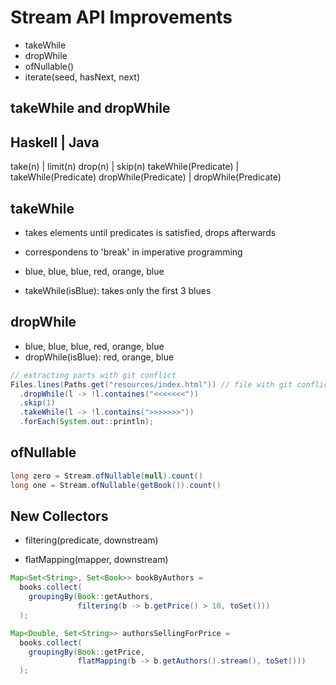 # Stream API Improvements

- takeWhile
- dropWhile
- ofNullable()
- iterate(seed, hasNext, next)

## takeWhile and dropWhile

Haskell              | Java
------------------------------
take(n)              | limit(n)
drop(n)              | skip(n)
takeWhile(Predicate) | takeWhile(Predicate)
dropWhile(Predicate) | dropWhile(Predicate)

## takeWhile

- takes elements until predicates is satisfied, drops afterwards
- correspondens to 'break' in imperative programming

- blue, blue, blue, red, orange, blue
- takeWhile(isBlue): takes only the first 3 blues


## dropWhile

- blue, blue, blue, red, orange, blue
- dropWhile(isBlue): red, orange, blue

```java
// extracting parts with git conflict
Files.lines(Paths.get("resources/index.html")) // file with git conflict
  .dropWhile(l -> !l.containes("<<<<<<<"))
  .skip(1)
  .takeWhile(l -> !l.contains(">>>>>>>"))
  .forEach(System.out::println);
```

## ofNullable

```java
long zero = Stream.ofNullable(null).count()
long one = Stream.ofNullable(getBook()).count()
```

## New Collectors

- filtering(predicate, downstream)

- flatMapping(mapper, downstream)

```java
Map<Set<String>, Set<Book>> bookByAuthors =
  books.collect(
    groupingBy(Book::getAuthors,
               filtering(b -> b.getPrice() > 10, toSet()))
  );

Map<Double, Set<String>> authorsSellingForPrice =
  books.collect(
    groupingBy(Book::getPrice,
               flatMapping(b -> b.getAuthors().stream(), toSet()))
  );
```
